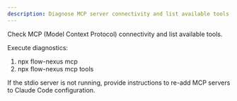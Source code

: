 ```yaml
---
description: Diagnose MCP server connectivity and list available tools
---
```


Check MCP (Model Context Protocol) connectivity and list available tools.

Execute diagnostics:
1. npx flow-nexus mcp
2. npx flow-nexus mcp tools

If the stdio server is not running, provide instructions to re-add MCP servers to Claude Code configuration.

